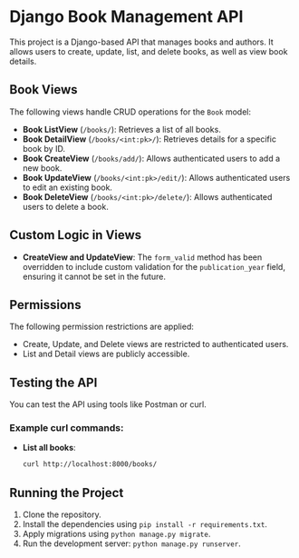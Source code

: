 # Django Book Management API

This project is a Django-based API that manages books and authors. It allows users to create, update, list, and delete books, as well as view book details.

## Book Views

The following views handle CRUD operations for the `Book` model:

- **Book ListView** (`/books/`): Retrieves a list of all books.
- **Book DetailView** (`/books/<int:pk>/`): Retrieves details for a specific book by ID.
- **Book CreateView** (`/books/add/`): Allows authenticated users to add a new book.
- **Book UpdateView** (`/books/<int:pk>/edit/`): Allows authenticated users to edit an existing book.
- **Book DeleteView** (`/books/<int:pk>/delete/`): Allows authenticated users to delete a book.

## Custom Logic in Views

- **CreateView and UpdateView**: The `form_valid` method has been overridden to include custom validation for the `publication_year` field, ensuring it cannot be set in the future.

## Permissions

The following permission restrictions are applied:
- Create, Update, and Delete views are restricted to authenticated users.
- List and Detail views are publicly accessible.

## Testing the API

You can test the API using tools like Postman or curl.

### Example curl commands:

- **List all books**:
  ```bash
  curl http://localhost:8000/books/


## Running the Project

1. Clone the repository.
2. Install the dependencies using `pip install -r requirements.txt`.
3. Apply migrations using `python manage.py migrate`.
4. Run the development server: `python manage.py runserver`.